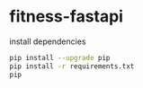 # fitness-fastapi
install dependencies
```bash
pip install --upgrade pip
pip install -r requirements.txt
pip
```
